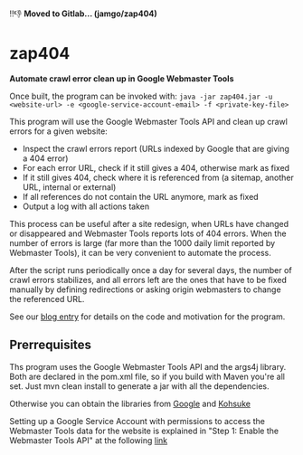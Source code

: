 :bangbang::-1: **Moved to Gitlab... (jamgo/zap404)**

# zap404
**Automate crawl error clean up in Google Webmaster Tools**

Once built, the program can be invoked with:
`java -jar zap404.jar -u <website-url> -e <google-service-account-email> -f <private-key-file>`

This program will use the Google Webmaster Tools API and clean up crawl errors for a given website:
*  Inspect the crawl errors report (URLs indexed by Google that are giving a 404 error)
*  For each error URL, check if it still gives a 404, otherwise mark as fixed
*  If it still gives 404, check where it is referenced from (a sitemap, another URL, internal or external)
*  If all references do not contain the URL anymore, mark as fixed
*  Output a log with all actions taken

This process can be useful after a site redesign, when URLs have changed or disappeared and Webmaster Tools reports lots of 404 errors. When the number of errors is large (far more than the 1000 daily limit reported by Webmaster Tools), it can be very convenient to automate the process.

After the script runs periodically once a day for several days, the number of crawl errors stabilizes, and all errors left are the ones that have to be fixed manually by defining redirections or asking origin webmasters to change the referenced URL.

See our [blog entry](http://blog.jamgo.coop/2015/08/06/clean-up-crawl-errors-automatically-in-google-webmaster-tools/) for details on the code and motivation for the program.

## Prerrequisites
Ths program uses the Google Webmaster Tools API and the args4j library. Both are declared in the pom.xml file, so
if you build with Maven you're all set. Just mvn clean install to generate a jar with all the dependencies.

Otherwise you can obtain the libraries from [Google](https://developers.google.com/webmaster-tools/v3/quickstart/quickstart-java) and [Kohsuke](http://args4j.kohsuke.org/)

Setting up a Google Service Account with permissions to access the Webmaster Tools data for the website is explained in "Step 1: Enable the Webmaster Tools API" at the following [link](https://developers.google.com/webmaster-tools/v3/quickstart/quickstart-java)

